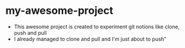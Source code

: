 # my-awesome-project

- This awesome project is created to experiment git notions like clone, push and pull
- I already managed to clone and pull and I'm just about to push"

